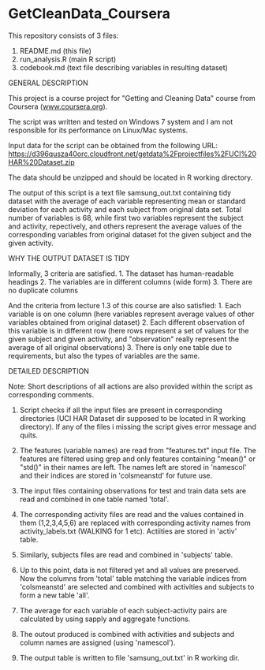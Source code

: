 # GetCleanData_Coursera
This repository consists of 3 files:
1. README.md (this file)
2. run_analysis.R (main R script)
3. codebook.md (text file describing variables in resulting dataset)

GENERAL DESCRIPTION

This project is a course project for "Getting and Cleaning Data" course from Coursera (www.coursera.org).

The script was written and tested on Windows 7 system and I am not responsible for its performance on Linux/Mac systems.

Input data for the script can be obtained from the following URL:
https://d396qusza40orc.cloudfront.net/getdata%2Fprojectfiles%2FUCI%20HAR%20Dataset.zip

The data should be unzipped and should be located in R working directory.

The output of this script is a text file samsung_out.txt containing tidy dataset
with the average of each variable representing mean or standard deviation for
each activity and each subject from original data set. Total number of variables
is 68, while first two variables represent the subject and activity,
repectively, and others represent the average values of the corresponding
variables from original dataset fot the given subject and the given activity.

WHY THE OUTPUT DATASET IS TIDY

Informally, 3 criteria are satisfied.
    1. The dataset has human-readable headings
    2. The variables are in different columns (wide form)
    3. There are no duplicate columns

And the criteria from lecture 1.3 of this course are also satisfied:
 	1. Each variable is on one column (here variables represent average values of other variables obtained from original dataset)
 	2. Each different observation of this variable is in different row (here rows represent a set of values for the given subject and given activity, and "observation" really represent the average of all original observations) 
 	3. There is only one table due to requirements, but also the types of variables are the same.

DETAILED DESCRIPTION

Note: Short descriptions of all actions are also provided within the script as corresponding comments.

1. Script checks if all the input files are present in corresponding directories (UCI HAR Dataset dir supposed to be located in R working directory). If any of the files i missing the script gives error message and quits.

2. The features (variable names) are read from "features.txt" input file. The features are filtered using grep and only features containing "mean()" or "std()" in their names are left. The names left are stored in 'namescol' and their indices are stored in 'colsmeanstd' for future use.

3. The input files containing observations for test and train data sets are read and combined in one table named 'total'.

4. The corresponding activity files are read and the values contained in them (1,2,3,4,5,6) are replaced with corresponding activity names from activity_labels.txt (WALKING for 1 etc). Actiities are stored in 'activ' table.

5. Similarly, subjects files are read and combined in 'subjects' table.

6. Up to this point, data is not filtered yet and all values are preserved. Now the columns from 'total' table matching the variable indices from 'colsmeanstd' are selected and combined with activities and subjects to form a new table 'all'.

7. The average for each variable of each subject-activity pairs are calculated by using sapply and aggregate functions.

8. The outout produced is combined with activities and subjects and column names are assigned (using 'namescol').

9. The output table is written to file 'samsung_out.txt' in R working dir.
